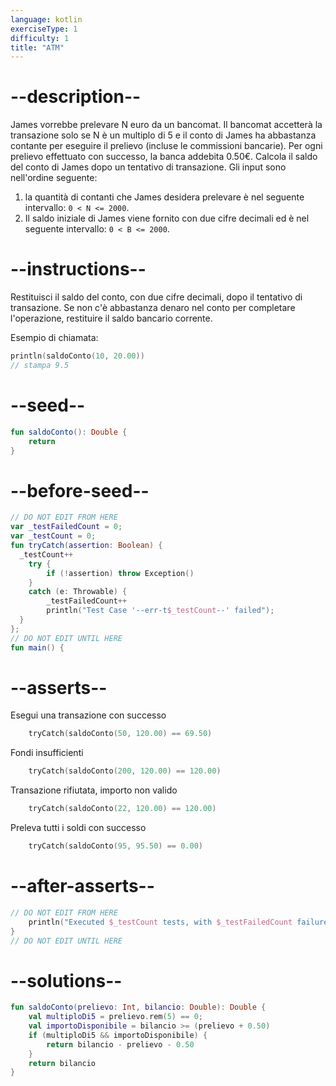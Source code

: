 ```yaml
---
language: kotlin
exerciseType: 1
difficulty: 1
title: "ATM"
---
```


# --description--

James vorrebbe prelevare N euro da un bancomat.
Il bancomat accetterà la transazione solo se N è un multiplo di 5 e il conto di James ha abbastanza contante per eseguire il prelievo (incluse le commissioni bancarie).
Per ogni prelievo effettuato con successo, la banca addebita 0.50€.
Calcola il saldo del conto di James dopo un tentativo di transazione.
Gli input sono nell'ordine seguente:
1. la quantità di contanti che James desidera prelevare è nel seguente intervallo: `0 < N <= 2000`.
2. Il saldo iniziale di James viene fornito con due cifre decimali ed è nel seguente intervallo: `0 < B <= 2000`.

# --instructions--

Restituisci il saldo del conto, con due cifre decimali, dopo il tentativo di transazione.
Se non c'è abbastanza denaro nel conto per completare l'operazione, restituire il saldo bancario corrente.

Esempio di chiamata:
```kotlin
println(saldoConto(10, 20.00))
// stampa 9.5
```

# --seed--

```kotlin
fun saldoConto(): Double {
    return
}
```

# --before-seed--

```kotlin
// DO NOT EDIT FROM HERE
var _testFailedCount = 0;
var _testCount = 0;
fun tryCatch(assertion: Boolean) {
  _testCount++
    try { 
        if (!assertion) throw Exception()
    }
    catch (e: Throwable) {
        _testFailedCount++
        println("Test Case '--err-t$_testCount--' failed");
  }
};
// DO NOT EDIT UNTIL HERE
fun main() {
```

# --asserts--

Esegui una transazione con successo

```kotlin
    tryCatch(saldoConto(50, 120.00) == 69.50)
```

Fondi insufficienti

```kotlin
    tryCatch(saldoConto(200, 120.00) == 120.00)
```

Transazione rifiutata, importo non valido

```kotlin
    tryCatch(saldoConto(22, 120.00) == 120.00)
```

Preleva tutti i soldi con successo

```kotlin
    tryCatch(saldoConto(95, 95.50) == 0.00)
```

# --after-asserts--

```kotlin
// DO NOT EDIT FROM HERE 
    println("Executed $_testCount tests, with $_testFailedCount failures");
}
// DO NOT EDIT UNTIL HERE
```

# --solutions--

```kotlin
fun saldoConto(prelievo: Int, bilancio: Double): Double {
    val multiploDi5 = prelievo.rem(5) == 0;
    val importoDisponibile = bilancio >= (prelievo + 0.50)
    if (multiploDi5 && importoDisponibile) {
        return bilancio - prelievo - 0.50
    }
    return bilancio
}
```

